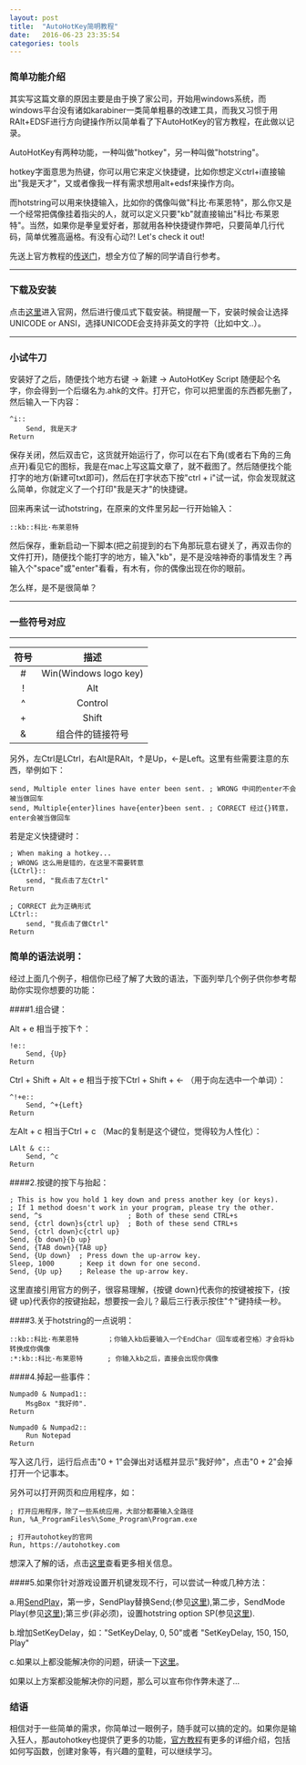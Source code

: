 ```yaml
---
layout: post
title:  "AutoHotKey简明教程"
date:   2016-06-23 23:35:54
categories: tools
---
```


### 简单功能介绍

其实写这篇文章的原因主要是由于换了家公司，开始用windows系统，而windows平台没有诸如karabiner一类简单粗暴的改建工具，而我又习惯于用RAlt+EDSF进行方向键操作所以简单看了下AutoHotKey的官方教程，在此做以记录。

AutoHotKey有两种功能，一种叫做"hotkey"，另一种叫做"hotstring"。

hotkey字面意思为热键，你可以用它来定义快捷键，比如你想定义ctrl+i直接输出"我是天才"，又或者像我一样有需求想用alt+edsf来操作方向。

而hotstring可以用来快捷输入，比如你的偶像叫做"科比·布莱恩特"，那么你又是一个经常把偶像挂着指尖的人，就可以定义只要"kb"就直接输出"科比·布莱恩特"。当然，如果你是拳皇爱好者，那就用各种快捷键作弊吧，只要简单几行代码，简单优雅高逼格。有没有心动?! Let's check it out!

先送上官方教程的[传送门](https://autohotkey.com/docs/Tutorial.htm)，想全方位了解的同学请自行参考。

---
### 下载及安装

点击[这里](https://autohotkey.com)进入官网，然后进行傻瓜式下载安装。稍提醒一下，安装时候会让选择UNICODE or ANSI，选择UNICODE会支持非英文的字符（比如中文..）。

---

### 小试牛刀

安装好了之后，随便找个地方右键 -> 新建 -> AutoHotKey Script 随便起个名字，你会得到一个后缀名为.ahk的文件。打开它，你可以把里面的东西都先删了，然后输入一下内容：

	^i::
		Send, 我是天才
	Return

保存关闭，然后双击它，这货就开始运行了，你可以在右下角(或者右下角的三角点开)看见它的图标，我是在mac上写这篇文章了，就不截图了。然后随便找个能打字的地方(新建可txt即可)，然后在打字状态下按"ctrl + i"试一试，你会发现就这么简单，你就定义了一个打印"我是天才"的快捷键。

回来再来试一试hotstring，在原来的文件里另起一行开始输入：

	::kb::科比·布莱恩特
	
然后保存，重新启动一下脚本(把之前提到的右下角那玩意右键关了，再双击你的文件打开)，随便找个能打字的地方，输入"kb"，是不是没啥神奇的事情发生？再输入个"space"或"enter"看看，有木有，你的偶像出现在你的眼前。

怎么样，是不是很简单？

---

### 一些符号对应

---

|符号|描述|
|:-:|:-:|
|#|Win(Windows logo key)|
|!|Alt|
|^|Control|
|+|Shift|
|&|组合件的链接符号|

另外，左Ctrl是LCtrl，右Alt是RAlt，↑是Up，←是Left。这里有些需要注意的东西，举例如下：

	send, Multiple enter lines have enter been sent. ; WRONG 中间的enter不会被当做回车
	send, Multiple{enter}lines have{enter}been sent. ; CORRECT 经过{}转意，enter会被当做回车
	
若是定义快捷键时：
	
	; When making a hotkey... 
	; WRONG 这么用是错的，在这里不需要转意
	{LCtrl}::
		send, "我点击了左Ctrl"
	Return

	; CORRECT 此为正确形式
	LCtrl::
		send, "我点击了做Ctrl"
	Return


### 简单的语法说明：

经过上面几个例子，相信你已经了解了大致的语法，下面列举几个例子供你参考帮助你实现你想要的功能：

####1.组合键：
	
Alt + e 相当于按下↑：

	!e::
		Send, {Up}
	Return
	
Ctrl + Shift + Alt + e 相当于按下Ctrl + Shift + ← （用于向左选中一个单词）：

	^!+e::
		Send, ^+{Left}
	Return
	
左Alt + c 相当于Ctrl + c （Mac的复制是这个键位，觉得较为人性化）：

	LAlt & c::
		Send, ^c
	Return
	
####2.按键的按下与抬起：

	; This is how you hold 1 key down and press another key (or keys).
	; If 1 method doesn't work in your program, please try the other.
	send, ^s                     ; Both of these send CTRL+s
	send, {ctrl down}s{ctrl up}  ; Both of these send CTRL+s
	Send, {ctrl down}c{ctrl up}
	Send, {b down}{b up}
	Send, {TAB down}{TAB up}
	Send, {Up down}  ; Press down the up-arrow key.
	Sleep, 1000      ; Keep it down for one second.
	Send, {Up up}    ; Release the up-arrow key.
	
这里直接引用官方的例子，很容易理解，{按键 down}代表你的按键被按下，{按键 up}代表你的按键抬起，想要按一会儿？最后三行表示按住"↑"键持续一秒。

####3.关于hotstring的一点说明：

	::kb::科比·布莱恩特		；你输入kb后要输入一个EndChar（回车或者空格）才会将kb转换成你偶像
	:*:kb::科比·布莱恩特		; 你输入kb之后，直接会出现你偶像

####4.掉起一些事件：

	Numpad0 & Numpad1::
		MsgBox "我好帅".
	Return

	Numpad0 & Numpad2::
		Run Notepad
	Return

写入这几行，运行后点击"0 + 1"会弹出对话框并显示"我好帅"，点击"0 + 2"会掉打开一个记事本。

另外可以打开网页和应用程序，如：

	; 打开应用程序，除了一些系统应用，大部分都要输入全路径
	Run, %A_ProgramFiles%\Some_Program\Program.exe

	; 打开autohotkey的官网
	Run, https://autohotkey.com
	
想深入了解的话，点击[这里](https://autohotkey.com/docs/commands/Run.htm)查看更多相关信息。

####5.如果你针对游戏设置开机键发现不行，可以尝试一种或几种方法：

a.用[SendPlay](https://autohotkey.com/docs/commands/Send.htm#SendPlayDetail)，第一步，SendPlay替换Send;(参见[这里](https://autohotkey.com/docs/commands/Send.htm)),第二步，SendMode Play(参见[这里](https://autohotkey.com/docs/commands/SendMode.htm));第三步(非必须)，设置hotstring option SP(参见[这里](https://autohotkey.com/docs/Hotstrings.htm#SendMode)).

b.增加SetKeyDelay，如："SetKeyDelay, 0, 50"或者 "SetKeyDelay, 150, 150, Play"

c.如果以上都没能解决你的问题，研读一下[这里](https://autohotkey.com/docs/commands/ControlSend.htm)。

如果以上方案都没能解决你的问题，那么可以宣布你作弊未遂了...

### 结语

相信对于一些简单的需求，你简单过一眼例子，随手就可以搞的定的。如果你是输入狂人，那autohotkey也提供了更多的功能，[官方教程](https://autohotkey.com/docs/Tutorial.htm)有更多的详细介绍，包括如何写函数，创建对象等，有兴趣的童鞋，可以继续学习。
